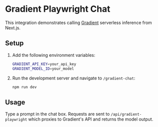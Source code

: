 # Gradient Playwright Chat

This integration demonstrates calling [Gradient](https://gradient.ai) serverless inference from Next.js.

## Setup

1. Add the following environment variables:

   ```bash
   GRADIENT_API_KEY=your_api_key
   GRADIENT_MODEL_ID=your_model
   ```

2. Run the development server and navigate to `/gradient-chat`:

   ```bash
   npm run dev
   ```

## Usage

Type a prompt in the chat box. Requests are sent to `/api/gradient-playwright` which proxies to Gradient's API and returns the model output.

